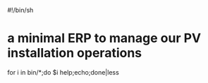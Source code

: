 #!/bin/sh
# a minimal ERP to manage our PV installation operations
for i in bin/*;do $i help;echo;done|less
